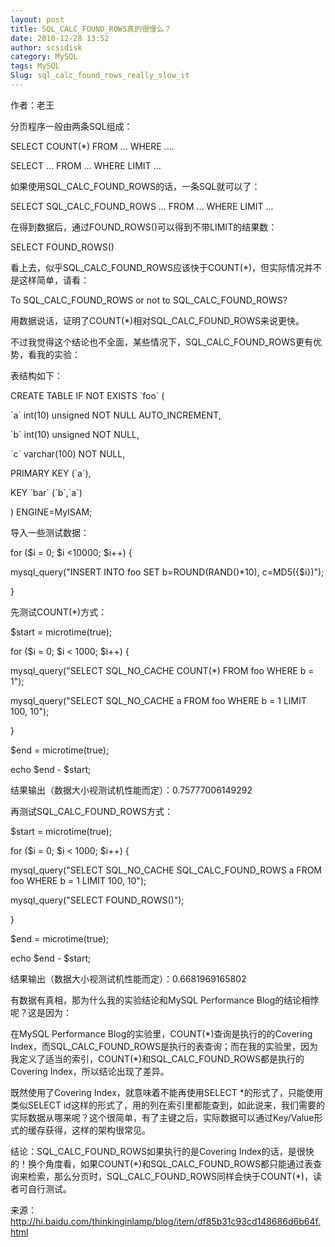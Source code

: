 ```yaml
---
layout: post
title: SQL_CALC_FOUND_ROWS真的很慢么？
date: 2010-12-28 13:52
author: scsidisk
category: MySQL
tags: MySQL
Slug: sql_calc_found_rows_really_slow_it
---
```


作者：老王

分页程序一般由两条SQL组成：

SELECT COUNT(\*) FROM ... WHERE ....

SELECT ... FROM ... WHERE LIMIT ...

如果使用SQL\_CALC\_FOUND\_ROWS的话，一条SQL就可以了：

SELECT SQL\_CALC\_FOUND\_ROWS ... FROM ... WHERE LIMIT ...

在得到数据后，通过FOUND\_ROWS()可以得到不带LIMIT的结果数：

SELECT FOUND\_ROWS()

看上去，似乎SQL\_CALC\_FOUND\_ROWS应该快于COUNT(\*)，但实际情况并不是这样简单，请看：

To SQL\_CALC\_FOUND\_ROWS or not to SQL\_CALC\_FOUND\_ROWS?

用数据说话，证明了COUNT(\*)相对SQL\_CALC\_FOUND\_ROWS来说更快。

不过我觉得这个结论也不全面，某些情况下，SQL\_CALC\_FOUND\_ROWS更有优势，看我的实验：

表结构如下：

CREATE TABLE IF NOT EXISTS \`foo\` (

\`a\` int(10) unsigned NOT NULL AUTO\_INCREMENT,

\`b\` int(10) unsigned NOT NULL,

\`c\` varchar(100) NOT NULL,

PRIMARY KEY (\`a\`),

KEY \`bar\` (\`b\`,\`a\`)

) ENGINE=MyISAM;

导入一些测试数据：

for (\$i = 0; \$i \<10000; \$i++) {

mysql\_query("INSERT INTO foo SET b=ROUND(RAND()\*10), c=MD5({\$i})");

}

先测试COUNT(\*)方式：

\$start = microtime(true);

for (\$i = 0; \$i \< 1000; \$i++) {

mysql\_query("SELECT SQL\_NO\_CACHE COUNT(\*) FROM foo WHERE b = 1");

mysql\_query("SELECT SQL\_NO\_CACHE a FROM foo WHERE b = 1 LIMIT 100,
10");

}

\$end = microtime(true);

echo \$end - \$start;

结果输出（数据大小视测试机性能而定）：0.75777006149292

再测试SQL\_CALC\_FOUND\_ROWS方式：

\$start = microtime(true);

for (\$i = 0; \$i \< 1000; \$i++) {

mysql\_query("SELECT SQL\_NO\_CACHE SQL\_CALC\_FOUND\_ROWS a FROM foo
WHERE b = 1 LIMIT 100, 10");

mysql\_query("SELECT FOUND\_ROWS()");

}

\$end = microtime(true);

echo \$end - \$start;

结果输出（数据大小视测试机性能而定）：0.6681969165802

有数据有真相，那为什么我的实验结论和MySQL Performance
Blog的结论相悖呢？这是因为：

在MySQL Performance Blog的实验里，COUNT(\*)查询是执行的的Covering
Index，而SQL\_CALC\_FOUND\_ROWS是执行的表查询；而在我的实验里，因为我定义了适当的索引，COUNT(\*)和SQL\_CALC\_FOUND\_ROWS都是执行的Covering
Index，所以结论出现了差异。

既然使用了Covering Index，就意味着不能再使用SELECT
\*的形式了，只能使用类似SELECT
id这样的形式了，用的列在索引里都能查到，如此说来，我们需要的实际数据从哪来呢？这个很简单，有了主键之后，实际数据可以通过Key/Value形式的缓存获得，这样的架构很常见。

结论：SQL\_CALC\_FOUND\_ROWS如果执行的是Covering
Index的话，是很快的！换个角度看，如果COUNT(\*)和SQL\_CALC\_FOUND\_ROWS都只能通过表查询来检索，那么分页时，SQL\_CALC\_FOUND\_ROWS同样会快于COUNT(\*)，读者可自行测试。

来源：http://hi.baidu.com/thinkinginlamp/blog/item/df85b31c93cd148686d6b64f.html
